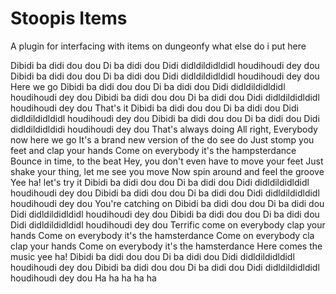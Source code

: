 # Stoopis Items
A plugin for interfacing with items on dungeonfy
what else do i put here

































































Dibidi ba didi dou dou
Di ba didi dou
Didi didldildidldidl houdihoudi dey dou
Dibidi ba didi dou dou
Di ba didi dou
Didi didldildidldidl houdihoudi dey dou
Here we go
Dibidi ba didi dou dou
Di ba didi dou
Didi didldildidldidl houdihoudi dey dou
Dibidi ba didi dou dou
Di ba didi dou
Didi didldildidldidl houdihoudi dey dou
That's it
Dibidi ba didi dou dou
Di ba didi dou
Didi didldildidldidl houdihoudi dey dou
Dibidi ba didi dou dou
Di ba didi dou
Didi didldildidldidi houdihoudi dey dou
That's always doing
All right, Everybody now here we go
It's a brand new version of the do see do
Just stomp you feet and clap your hands
Come on everybody it's the hampsterdance
Bounce in time, to the beat
Hey, you don't even have to move your feet
Just shake your thing, let me see you move
Now spin around and feel the groove
Yee ha! let's try it
Dibidi ba didi dou dou
Di ba didi dou
Didi didldildidldidl houdihoudi dey dou
Dibidi ba didi dou dou
Di ba didi dou
Didi didldildidldidl houdihoudi dey dou
You're catching on
Dibidi ba didi dou dou
Di ba didi dou
Didi didldildidldidl houdihoudi dey dou
Dibidi ba didi dou dou
Di ba didi dou
Didi didldildidldidl houdihoudi dey dou
Terrific come on everybody clap your hands
Come on everybody it's the hamsterdance
Come on everybody cla clap your hands
Come on everybody it's the hamsterdance
Here comes the music yee ha!
Dibidi ba didi dou dou
Di ba didi dou
Didi didldildidldidl houdihoudi dey dou
Dibidi ba didi dou dou
Di ba didi dou
Didi didldildidldidl houdihoudi dey dou
Ha ha ha ha ha
